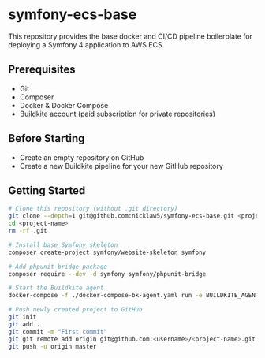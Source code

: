 # symfony-ecs-base

This repository provides the base docker and CI/CD pipeline boilerplate for deploying a Symfony 4 application to AWS ECS.

## Prerequisites

- Git
- Composer
- Docker & Docker Compose
- Buildkite account (paid subscription for private repositories)

## Before Starting

- Create an empty repository on GitHub
- Create a new Buildkite pipeline for your new GitHub repository

## Getting Started

```bash
# Clone this repository (without .git directory)
git clone --depth=1 git@github.com:nicklaw5/symfony-ecs-base.git <project-name>
cd <project-name>
rm -rf .git

# Install base Symfony skeleton
composer create-project symfony/website-skeleton symfony

# Add phpunit-bridge package
composer require --dev -d symfony symfony/phpunit-bridge

# Start the Buildkite agent
docker-compose -f ./docker-compose-bk-agent.yaml run -e BUILDKITE_AGENT_TOKEN=<your-bk-agent-token> bk-agent

# Push newly created project to GitHub
git init
git add .
git commit -m "First commit"
git git remote add origin git@github.com:<username>/<project-name>.git
git push -u origin master
```
